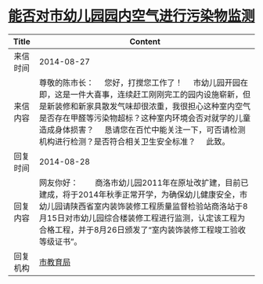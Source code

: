 # <a href="http://www.shangluo.gov.cn/zmhd/ldxxxx.jsp?urltype=leadermail.LeaderMailContentUrl&wbtreeid=1112&leadermailid=2671">能否对市幼儿园园内空气进行污染物监测</a>
| Title |                                                                                    Content                                                                                    |
|:-----:|-------------------------------------------------------------------------------------------------------------------------------------------------------------------------------|
| 来信时间  | 2014-08-27                                                                                                                                                                    |
| 来信内容  | 尊敬的陈市长：     您好，打搅您工作了！     市幼儿园开园在即，这是一件大喜事，连续赶工刚刚完工的园内设施崭新，但是新装修和新家具散发气味却很浓重，我很担心这种室内空气是否存在甲醛等污染物超标？这种室内环境会否对就学的儿童造成身体损害？     恳请您在百忙中能关注一下，可否请检测机构进行检测？是否符合相关卫生安全标准？     此致。 |
| 回复时间  | 2014-08-28                                                                                                                                                                    |
| 回复内容  | 网友你好：        商洛市幼儿园2011年在原址改扩建，目前已建成，将于2014年秋季正常开学，为确保幼儿健康安全，市幼儿园请陕西省室内装饰装修工程质量监督检验站商洛站于8月15日对市幼儿园综合楼装修工程进行监测，认定该工程为合格工程，并于8月26日颁发了“室内装饰装修工程竣工验收等级证书”。                        |
| 回复机构  | <a href="../../categories/agencies/市教育局.md">市教育局</a>                                                                                                                            |
